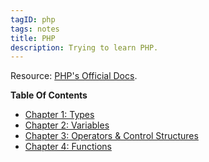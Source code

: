 ```yaml
---
tagID: php
tags: notes
title: PHP
description: Trying to learn PHP.
---
```


Resource: [PHP's Official Docs](https://www.php.net/manual/en/).

**Table Of Contents**

* [Chapter 1: Types](1-Types)
* [Chapter 2: Variables](2-Variables)
* [Chapter 3: Operators & Control Structures](3-OperatorsAndControlStructures)
* [Chapter 4: Functions](4-Functions)
